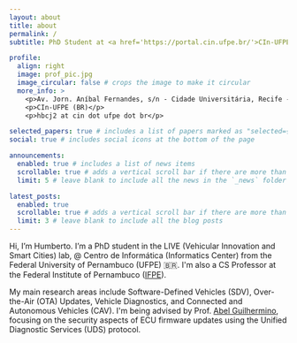```yaml
---
layout: about
title: about
permalink: /
subtitle: PhD Student at <a href='https://portal.cin.ufpe.br/'>CIn-UFPE</a>.

profile:
  align: right
  image: prof_pic.jpg
  image_circular: false # crops the image to make it circular
  more_info: >
    <p>Av. Jorn. Aníbal Fernandes, s/n - Cidade Universitária, Recife - PE (BR), 50740-560</p>
    <p>CIn-UFPE (BR)</p>
    <p>hbcj2 at cin dot ufpe dot br</p>

selected_papers: true # includes a list of papers marked as "selected={true}"
social: true # includes social icons at the bottom of the page

announcements:
  enabled: true # includes a list of news items
  scrollable: true # adds a vertical scroll bar if there are more than 3 news items
  limit: 5 # leave blank to include all the news in the `_news` folder

latest_posts:
  enabled: true
  scrollable: true # adds a vertical scroll bar if there are more than 3 new posts items
  limit: 3 # leave blank to include all the blog posts
---
```


Hi, I’m Humberto. I’m a PhD student in the LIVE (Vehicular Innovation and Smart Cities) lab, @ Centro de Informática (Informatics Center) from the Federal University of Pernambuco (UFPE) :brazil:. I'm also a CS Professor at the Federal Institute of Pernambuco (<a href='https://portal.ifpe.edu.br/garanhuns/'>IFPE</a>).

My main research areas include Software-Defined Vehicles (SDV), Over-the-Air (OTA) Updates, Vehicle Diagnostics, and Connected and Autonomous Vehicles (CAV). I'm being advised by Prof. <a href='https://portal.cin.ufpe.br/staff/?alias=agsf/'>Abel Guilhermino</a>, focusing on the security aspects of ECU firmware updates using the Unified Diagnostic Services (UDS) protocol.


